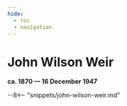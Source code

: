```yaml
---
hide:
  - toc
  - navigation 
---
```


# John Wilson Weir

**ca. 1870 — 16 December 1947**

--8<-- "snippets/john-wilson-weir.md"

